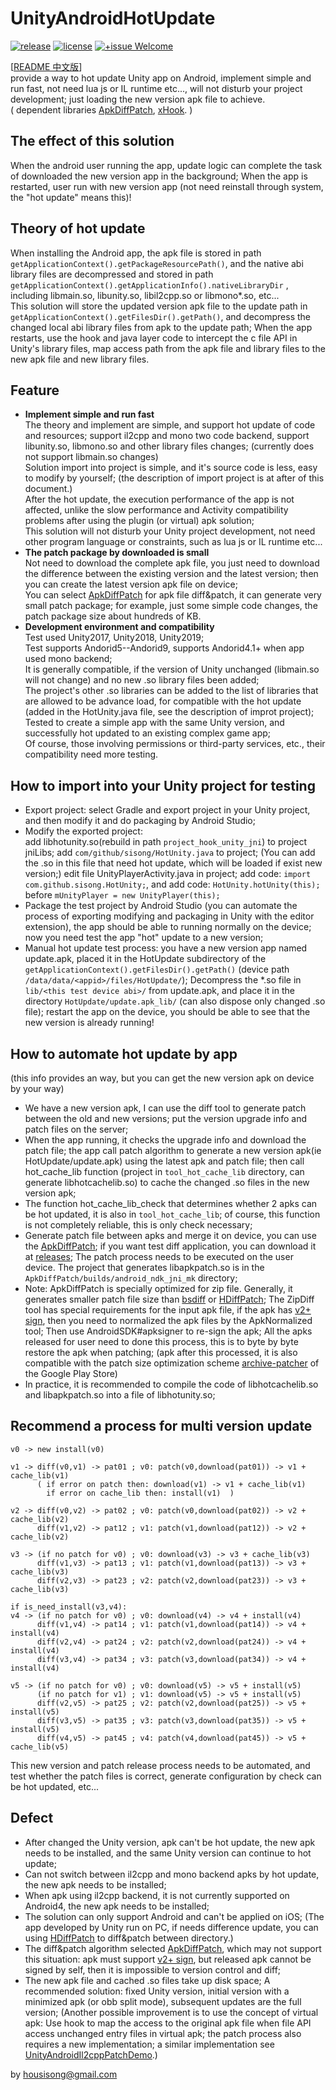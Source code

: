 # UnityAndroidHotUpdate
[![release](https://img.shields.io/github/v/release/sisong/UnityAndroidHotUpdate?color=blue)](https://github.com/sisong/HDiffPatch/releases)  [![license](https://img.shields.io/badge/license-MIT-blue.svg)](LICENSE)  [![+issue Welcome](https://img.shields.io/github/issues-raw/sisong/UnityAndroidHotUpdate?color=green&label=%2Bissue%20welcome)](https://github.com/sisong/UnityAndroidHotUpdate/issues)   
   
[[README 中文版](README.md)]   
provide a way to hot update Unity app on Android, implement simple and run fast, not need lua js or IL runtime etc..., will not disturb your project development; just loading the new version apk file to achieve.   
( dependent libraries [ApkDiffPatch], [xHook]. )   

[ApkDiffPatch]: https://github.com/sisong/ApkDiffPatch
[xHook]: https://github.com/iqiyi/xHook
[UnityAndroidIl2cppPatchDemo]: https://github.com/noodle1983/UnityAndroidIl2cppPatchDemo
[HDiffPatch]: https://github.com/sisong/HDiffPatch
[bsdiff]: http://www.daemonology.net/bsdiff/
[archive-patcher]: https://github.com/andrewhayden/archive-patcher
[v2+ sign]: https://source.android.com/security/apksigning/v2


## The effect of this solution
  When the android user running the app,  update logic can complete the task of downloaded the new version app in the background; When the app is restarted, user run with new version app (not need reinstall through system, the "hot update" means this)!   

## Theory of hot update
  When installing the Android app, the apk file is stored in path ```getApplicationContext().getPackageResourcePath()```, and the native abi library files are decompressed and stored in path ```getApplicationContext().getApplicationInfo().nativeLibraryDir``` , including libmain.so, libunity.so, libil2cpp.so or libmono*.so, etc...   
  This solution will store the updated version apk file to the update path in ```getApplicationContext().getFilesDir().getPath()```, and decompress the changed local abi library files from apk to the update path; When the app restarts, use the hook and java layer code to intercept the c file API in Unity's library files, map access path from the apk file and library files to the new apk file and new library files.   


## Feature
* **Implement simple and run fast**   
The theory and implement are simple, and support hot update of code and resources; support il2cpp and mono two code backend, support libunity.so, libmono.so and other library files changes; (currently does not support libmain.so changes)    
Solution import into project is simple, and it's source code is less, easy to modify by yourself; (the description of import project is at after of this document.)   
After the hot update, the execution performance of the app is not affected, unlike the slow performance and Activity compatibility problems after using the plugin (or virtual) apk solution;   
This solution will not disturb your Unity project development, not need other program language or constraints, such as lua js or IL runtime etc...   
* **The patch package by downloaded is small**   
Not need to download the complete apk file, you just need to download the difference between the existing version and the latest version; then you can create the latest version apk file on device;   
You can select [ApkDiffPatch] for apk file diff&patch, it can generate very small patch package; for example, just some simple code changes, the patch package size about hundreds of KB.     
* **Development environment and compatibility**   
Test used Unity2017, Unity2018, Unity2019;   
Test supports Andorid5--Andorid9, supports Andorid4.1+ when app used mono backend;   
It is generally compatible, if the version of Unity unchanged (libmain.so will not change) and no new .so library files been added;   
The project's other .so libraries can be added to the list of libraries that are allowed to be advance load, for compatible with the hot update (added in the HotUnity.java file, see the description of improt project);   
Tested to create a simple app with the same Unity version, and successfully hot updated to an existing complex game app;   
Of course, those involving permissions or third-party services, etc., their compatibility need more testing.   


## How to import into your Unity project for testing
* Export project:  select Gradle and export project in your Unity project, and then modify it and do packaging by Android Studio;   
* Modify the exported project:   
add libhotunity.so(rebuild in path ```project_hook_unity_jni```) to project jniLibs;
add ```com/github/sisong/HotUnity.java``` to project; (You can add the .so in this file that need hot update, which will be loaded if exist new version;)
edit file UnityPlayerActivity.java in project; add code: ```import com.github.sisong.HotUnity;```, and add code: ```HotUnity.hotUnity(this);``` before ```mUnityPlayer = new UnityPlayer(this);```   
* Package the test project by Android Studio (you can automate the process of exporting modifying and packaging in Unity with the editor extension), the app should be able to running normally
 on the device; now you need test the app "hot" update to a new version;   
* Manual hot update test process: you have a new version app named update.apk, placed it in the HotUpdate subdirectory of the ```getApplicationContext().getFilesDir().getPath()``` (device path ```/data/data/<appid>/files/HotUpdate/```); Decompress the *.so file in ```lib/<this test device abi>/``` from update.apk, and place it in the directory ```HotUpdate/update.apk_lib/``` (can also dispose only changed .so file); restart the app on the device, you should be able to see that the new version is already running!   


## How to automate hot update by app
  (this info provides an way, but you can get the new version apk on device by your way)   
* We have a new version apk, I can use the diff tool to generate patch between the old and new versions; put the version upgrade info and patch files on the server;   
* When the app running, it checks the upgrade info and download the patch file; the app call patch algorithm to generate a new version apk(ie HotUpdate/update.apk) using the latest apk and patch file; then call hot_cache_lib function (project in ```tool_hot_cache_lib``` directory, can generate libhotcachelib.so) to cache the changed .so files in the new version apk; 
* The function hot_cache_lib_check that determines whether 2 apks can be hot updated, it is also in ```tool_hot_cache_lib```; of course, this function is not completely reliable, this is only check necessary;   
* Generate patch file between apks and merge it on device, you can use the [ApkDiffPatch]; if you want test diff application, you can download it at [releases](https://github.com/sisong/ApkDiffPatch/releases); The patch process needs to be executed on the user device. The project that generates libapkpatch.so is in the ```ApkDiffPatch/builds/android_ndk_jni_mk``` directory;   
* Note: ApkDiffPatch is specially optimized for zip file. Generally, it generates smaller patch file size than [bsdiff] or [HDiffPatch]; The ZipDiff tool has special requirements for the input apk file, if the apk has [v2+ sign], then you need to normalized the apk files by the ApkNormalized tool; Then use AndroidSDK#apksigner to re-sign the apk; All the apks released for user need to done this process, this is to byte by byte restore the apk when patching;  (apk after this processed, it is also compatible with the patch size optimization scheme [archive-patcher] of the Google Play Store)   
* In practice, it is recommended to compile the code of libhotcachelib.so and libapkpatch.so into a file of libhotunity.so;


## Recommend a process for multi version update
```
v0 -> new install(v0)

v1 -> diff(v0,v1) -> pat01 ; v0: patch(v0,download(pat01)) -> v1 + cache_lib(v1)
      ( if error on patch then: download(v1) -> v1 + cache_lib(v1)
        if error on cache_lib then: install(v1)  )

v2 -> diff(v0,v2) -> pat02 ; v0: patch(v0,download(pat02)) -> v2 + cache_lib(v2)
      diff(v1,v2) -> pat12 ; v1: patch(v1,download(pat12)) -> v2 + cache_lib(v2)

v3 -> (if no patch for v0) ; v0: download(v3) -> v3 + cache_lib(v3)
      diff(v1,v3) -> pat13 ; v1: patch(v1,download(pat13)) -> v3 + cache_lib(v3)
      diff(v2,v3) -> pat23 ; v2: patch(v2,download(pat23)) -> v3 + cache_lib(v3)

if is_need_install(v3,v4):
v4 -> (if no patch for v0) ; v0: download(v4) -> v4 + install(v4)
      diff(v1,v4) -> pat14 ; v1: patch(v1,download(pat14)) -> v4 + install(v4)
      diff(v2,v4) -> pat24 ; v2: patch(v2,download(pat24)) -> v4 + install(v4)
      diff(v3,v4) -> pat34 ; v3: patch(v3,download(pat34)) -> v4 + install(v4)

v5 -> (if no patch for v0) ; v0: download(v5) -> v5 + install(v5)
      (if no patch for v1) ; v1: download(v5) -> v5 + install(v5)
      diff(v2,v5) -> pat25 ; v2: patch(v2,download(pat25)) -> v5 + install(v5)
      diff(v3,v5) -> pat35 ; v3: patch(v3,download(pat35)) -> v5 + install(v5)
      diff(v4,v5) -> pat45 ; v4: patch(v4,download(pat45)) -> v5 + cache_lib(v5)
```
This new version and patch release process needs to be automated, and test whether the patch files is correct, generate configuration by check can be hot updated, etc...   


## Defect   
* After changed the Unity version, apk can't be hot update, the new apk needs to be installed, and the same Unity version can continue to hot update;    
* Can not switch between il2cpp and mono backend apks by hot update, the new apk needs to be installed;   
* When apk using il2cpp backend, it is not currently supported on Android4, the new apk needs to be installed;   
* The solution can only support Android and can't be applied on iOS; (The app developed by Unity run on PC, if needs difference update, you can using [HDiffPatch] to diff&patch between directory.)   
* The diff&patch algorithm selected [ApkDiffPatch], which may not support this situation: apk must support [v2+ sign], but released apk cannot be signed by self, then it is impossible to version control and diff;   
* The new apk file and cached .so files take up disk space;  A recommended solution: fixed Unity version, initial version with a minimized apk (or obb split mode), subsequent updates are the full version; (Another possible improvement is to use the concept of virtual apk: Use hook to map the access to the original apk file when file API access unchanged entry files  in virtual apk; the patch process also requires a new implementation; a similar implementation see [UnityAndroidIl2cppPatchDemo].)   
   
   
by housisong@gmail.com

